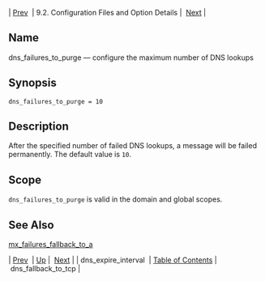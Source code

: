 | [Prev](conf.ref.dns_expire_interval)  | 9.2. Configuration Files and Option Details |  [Next](conf.ref.dns_fallback_to_tcp.php) |

<a name="conf.ref.dns_failures_to_purge"></a>
## Name

dns_failures_to_purge — configure the maximum number of DNS lookups

## Synopsis

`dns_failures_to_purge = 10`

<a name="idp9027120"></a>
## Description

After the specified number of failed DNS lookups, a message will be failed permanently. The default value is `10`.

<a name="idp9029248"></a>
## Scope

`dns_failures_to_purge` is valid in the domain and global scopes.

<a name="idp9031296"></a>
## See Also

[mx_failures_fallback_to_a](conf.ref.mx_failures_fallback_to_a "mx_failures_fallback_to_a")

| [Prev](conf.ref.dns_expire_interval)  | [Up](conf.ref.files.php) |  [Next](conf.ref.dns_fallback_to_tcp.php) |
| dns_expire_interval  | [Table of Contents](index) |  dns_fallback_to_tcp |
